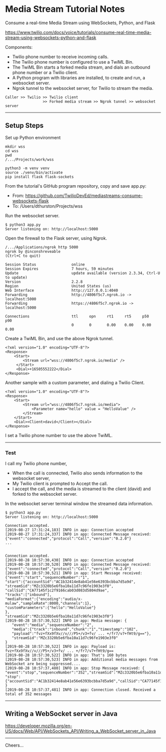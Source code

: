 # Media Stream Tutorial Notes

Consume a real-time Media Stream using WebSockets, Python, and Flask

https://www.twilio.com/docs/voice/tutorials/consume-real-time-media-stream-using-websockets-python-and-flask

Components:
+ Twilio phone number to receive incoming calls.
+ The Twilio phone number is configured to use a TwiML Bin.
+ The TwiML Bin starts a forked media stream, and dials an outbound phone number or a Twilio client.
+ A Python program with libraries are installed, to create and run, a websocket server.
+ Ngrok tunnel to the websocket server, for Twilio to stream the media.
````
Caller >> Twilio >> Twilio client
                 >> Forked media stream >> Ngrok tunnel >> websocket server
````
--------------------------------------------------------------------------------
## Setup Steps

Set up Python environment
````
mkdir wss
cd wss
pwd
/.../Projects/work/wss

python3 -m venv venv
source ./venv/bin/activate
pip install flask flask-sockets
````
From the tutorial's GitHub program repository, copy and save app.py:
+ From: https://github.com/TwilioDevEd/mediastreams-consume-websockets-flask
+ To: /Users/dthurston/Projects/wss

Run the websocket server.
````
$ python3 app.py
Server listening on: http://localhost:5000
````
Open the firewall to the Flask server, using Ngrok.
````
/.../Applications/ngrok http 5000
ngrok by @inconshreveable                                                                                                                                                                                                         (Ctrl+C to quit)
                                                                                                                                                                                                                                                  
Session Status                online                                                                                                                                                                                                              
Session Expires               7 hours, 59 minutes                                                                                                                                                                                                 
Update                        update available (version 2.3.34, Ctrl-U to update)                                                                                                                                                                 
Version                       2.2.8                                                                                                                                                                                                               
Region                        United States (us)                                                                                                                                                                                                  
Web Interface                 http://127.0.0.1:4040                                                                                                                                                                                               
Forwarding                    http://4806f5c7.ngrok.io -> localhost:5000                                                                                                                                                                          
Forwarding                    https://4806f5c7.ngrok.io -> localhost:5000                                                                                                                                                                         
                                                                                                                                                                                                                                                  
Connections                   ttl     opn     rt1     rt5     p50     p90                                                                                                                                                                         
                              0       0       0.00    0.00    0.00    0.00 
````
Create a TwiML Bin, and use the above Ngrok tunnel.
````
<?xml version="1.0" encoding="UTF-8"?>
<Response>
    <Start>
        <Stream url="wss://4806f5c7.ngrok.io/media" />
     </Start>
     <Dial>+16505552222</Dial>
</Response>
````
Another sample with a custom parameter, and dialing a Twilio Client.
````
<?xml version="1.0" encoding="UTF-8"?>
<Response>
    <Start>
        <Stream url="wss://4806f5c7.ngrok.io/media">
            <Parameter name="hello" value = "HelloValue" />
      	</Stream>
    </Start>
    <Dial><Client>david</Client></Dial>
</Response>
````
I set a Twilio phone number to use the above TwiML.

--------------------------------------------------------------------------------
### Test

I call my Twilio phone number,
+ When the call is connected, Twilio also sends information to the websocket server,
+ My Twilio client is prompted to Accept the call.
+ I accept the call, and the media is streamed to the client (david) and forked to the websocket server.

In the websocket server terminal window the streamed data information.
````
$ python3 app.py
Server listening on: http://localhost:5000

Connection accepted.
[2019-08-27 17:31:24,183] INFO in app: Connection accepted
[2019-08-27 17:31:24,337] INFO in app: Connected Message received: {"event":"connected","protocol":"Call","version":"0.2.0"}
...


Connection accepted.
[2019-08-28 10:57:30,430] INFO in app: Connection accepted
[2019-08-28 10:57:30,520] INFO in app: Connected Message received: {"event":"connected","protocol":"Call","version":"0.2.0"}
[2019-08-28 10:57:30,521] INFO in app: Start Message received: {"event":"start","sequenceNumber":"1",
"start":{"accountSid":"AC1b32414e8ab41e56e6393bcbba7d5a9d",
"streamSid":"MZc3320b5e6fba10a11d7c96fe1903e3f0",
"callSid":"CA77145f1c2f9166cab03d083d5804d9ae",
"tracks":["inbound"],
"mediaFormat":{"encoding":"audio/x-mulaw","sampleRate":8000,"channels":1},
"customParameters":{"hello":"HelloValue"}
},
"streamSid":"MZc3320b5e6fba10a11d7c96fe1903e3f0"}
[2019-08-28 10:57:30,522] INFO in app: Media message: {
   "event":"media","sequenceNumber":"2",
   "media":{"track":"inbound","chunk":"1","timestamp":"102",
   "payload":"fvz+fXx9fXv//v///P5+/v3+fv/ ... +/fr7/v7+fHt9/g=="},
   "streamSid":"MZc3320b5e6fba10a11d7c96fe1903e3f0"
}
[2019-08-28 10:57:30,522] INFO in app: Payload is: fvz+fXx9fXv//v///P5+/v3+fv/ ... +/fr7/v7+fHt9/g==
[2019-08-28 10:57:30,522] INFO in app: That's 160 bytes
[2019-08-28 10:57:30,523] INFO in app: Additional media messages from WebSocket are being suppressed....
[2019-08-28 10:57:37,480] INFO in app: Stop Message received: {
"event":"stop","sequenceNumber":"352","streamSid":"MZc3320b5e6fba10a11d7c96fe1903e3f0",
"stop":{"accountSid":"AC1b32414e8ab41e56e6393bcbba7d5a9d","callSid":"CA77145f1c2f9166cab03d083d5804d9ae"}
}
[2019-08-28 10:57:37,481] INFO in app: Connection closed. Received a total of 352 messages

````

--------------------------------------------------------------------------------
## Writing a WebSocket server in Java

https://developer.mozilla.org/en-US/docs/Web/API/WebSockets_API/Writing_a_WebSocket_server_in_Java

--------------------------------------------------------------------------------
Cheers...
